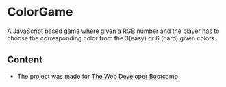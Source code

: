 # ColorGame
A JavaScript based game where given a RGB number and the player has to choose the corresponding color from the 3(easy) or 6 (hard) given colors. 


## Content
* The project was made for [The Web Developer Bootcamp](https://www.udemy.com/course/the-web-developer-bootcamp/ "Udemy")
